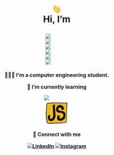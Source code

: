 <h1 align="center">

  <img style="width:30px; height:auto; -webkit-user-select:none; display:block; margin:auto; padding:env(safe-area-inset-top) env(safe-area-inset-right) env(safe-area-inset-bottom) env(safe-area-inset-left);" src="https://raw.githubusercontent.com/Potapy4/Potapy4/master/wave.gif"> Hi, I’m
  
  <img style="width:70px; height:auto; -webkit-user-select:none; display:block; margin:auto; padding:env(safe-area-inset-top) env(safe-area-inset-right) env(safe-area-inset-bottom) env(safe-area-inset-left);" src="https://i.giphy.com/media/MZum7m00qC1VIFPbgP/giphy.webp">
  <img style="width:70px; height:auto; -webkit-user-select:none; display:block; margin:auto; padding:env(safe-area-inset-top) env(safe-area-inset-right) env(safe-area-inset-bottom) env(safe-area-inset-left);" src="https://i.giphy.com/media/iC9j5M86lEd3a41HAB/giphy.webp">
  <img style="width:70px; height:auto; -webkit-user-select:none; display:block; margin:auto; padding:env(safe-area-inset-top) env(safe-area-inset-right) env(safe-area-inset-bottom) env(safe-area-inset-left);" src="https://i.giphy.com/media/MZum7m00qC1VIFPbgP/giphy.webp">
  <img style="width:70px; height:auto; -webkit-user-select:none; display:block; margin:auto; padding:env(safe-area-inset-top) env(safe-area-inset-right) env(safe-area-inset-bottom) env(safe-area-inset-left);" src="https://i.giphy.com/media/3mzURDAt4pSTn6yAvN/giphy.webp">
  <img style="width:70px; height:auto; -webkit-user-select:none; display:block; margin:auto; padding:env(safe-area-inset-top) env(safe-area-inset-right) env(safe-area-inset-bottom) env(safe-area-inset-left);" src="https://i.giphy.com/media/MZum7m00qC1VIFPbgP/giphy.webp">
  <img style="width:70px; height:auto; -webkit-user-select:none; display:block; margin:auto; padding:env(safe-area-inset-top) env(safe-area-inset-right) env(safe-area-inset-bottom) env(safe-area-inset-left);" src="https://i.giphy.com/media/iKN4VJk9e7tt9zRH1b/giphy.webp">

  
  
  
</h1>


<h3 align="center">
  
  👨🏻‍💻 I'm a computer engineering student.
  
  🌱 I’m currently learning
  
  
  
<p align="center">


  <img style="width:80px; height:auto; -webkit-user-select:none; display:block; margin:auto; padding:env(safe-area-inset-top) env(safe-area-inset-right)       env(safe-area-inset-bottom) env(safe-area-inset-left);" src="https://camo.githubusercontent.com/cda2bff49eb0cd388393e08dd91cc3cf461f095e387d3fdcb8648ab0418010aa/68747470733a2f2f692e67697068792e636f6d2f6d656469612f654e41736a4f353574506267616f72376d612f323030772e77656270">
  
  <img style="width:80px; height:auto; -webkit-user-select: none; display: block; margin: auto; padding: env(safe-area-inset-top) env(safe-area-inset-right) env(safe-area-inset-bottom) env(safe-area-inset-left); cursor: zoom-in;" src="https://raw.githubusercontent.com/otomer/otomer/master/assets/js.webp">
  
</p>

  
  🤝 Connect with me

  [![LinkedIn](https://img.shields.io/badge/linkedin-%230077B5.svg?style=for-the-badge&logo=linkedin&logoColor=white)](https://www.linkedin.com/in/atakanoguzlar/)
  [![Instagram](https://img.shields.io/badge/Instagram-%23E4405F.svg?style=for-the-badge&logo=Instagram&logoColor=white)](https://www.instagram.com/atakanoguzlar/)

  
</h3>



<!---

- 👨🏻‍💻 I'm a computer engineering student.
- 🌱 I’m currently learning React Native.
- 👀 I’m interested in ...

- 🌱 I’m currently learning ...
- 💞️ I’m looking to collaborate on ...
- 📫 How to reach me ...

--->

